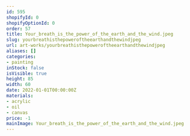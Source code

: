 ```yaml
---
id: 595
shopifyId: 0
shopifyOptionId: 0
order: 57
title: Your_breath_is_the_power_of_the_earth_and_the_wind.jpeg
slug: yourbreathisthepoweroftheearthandthewindjpeg
url: art-works/yourbreathisthepoweroftheearthandthewindjpeg
aliases: []
categories:
- painting
inStock: false
isVisible: true
height: 85
width: 60
date: 2022-01-01T00:00:00Z
materials:
- acrylic
- oil
- canvas
price: -1
mainImage: Your_breath_is_the_power_of_the_earth_and_the_wind.jpeg
---
```


